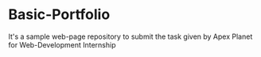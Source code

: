 # Basic-Portfolio
It's a sample web-page repository to submit the task given by Apex Planet for Web-Development Internship
